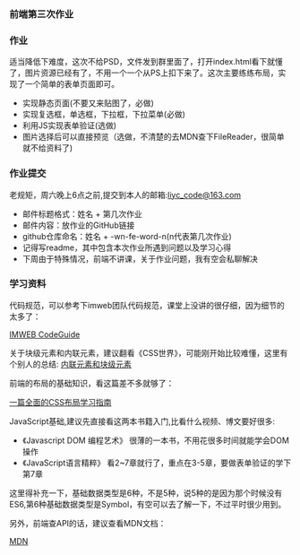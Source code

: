 ### 前端第三次作业

### 作业

适当降低下难度，这次不给PSD，文件发到群里面了，打开index.html看下就懂了，图片资源已经有了，不用一个一个从PS上扣下来了。这次主要练练布局，实现了一个简单的表单页面即可。

- 实现静态页面(不要又来贴图了，必做)
- 实现复选框，单选框，下拉框，下拉菜单(必做)
- 利用JS实现表单验证(选做)
- 图片选择后可以直接预览（选做，不清楚的去MDN查下FileReader，很简单就不给资料了)


### 作业提交

老规矩，周六晚上6点之前,提交到本人的邮箱:liyc_code@163.com

- 邮件标题格式：姓名 + 第几次作业
- 邮件内容：放作业的GitHub链接
- github仓库命名：姓名 + -wn-fe-word-n(n代表第几次作业)
- 记得写readme，其中包含本次作业所遇到问题以及学习心得
- 下周由于特殊情况，前端不讲课，关于作业问题，我有空会私聊解决

### 学习资料


代码规范，可以参考下imweb团队代码规范，课堂上没讲的很仔细，因为细节的太多了：

[IMWEB CodeGuide](http://imweb.github.io/CodeGuide/#html-syntax)


关于块级元素和内联元素，建议翻看《CSS世界》，可能刚开始比较难懂，这里有个别人的总结:
[内联元素和块级元素](https://zhuanlan.zhihu.com/p/52209119)

前端的布局的基础知识，看这篇差不多就够了：

[一篇全面的CSS布局学习指南](https://juejin.im/post/5b3b56a1e51d4519646204bb)


JavaScript基础,建议先直接看这两本书籍入门,比看什么视频、博文要好很多:

- 《Javascript DOM 编程艺术》 很薄的一本书，不用花很多时间就能学会DOM操作
- 《JavaScript语言精粹》 看2~7章就行了，重点在3-5章，要做表单验证的学下第7章

这里得补充一下，基础数据类型是6种，不是5种，说5种的是因为那个时候没有ES6,第6种基础数据类型是Symbol，有空可以去了解一下，不过平时很少用到。


另外，前端查API的话，建议查看MDN文档：

[MDN](https://developer.mozilla.org/en-US/)




